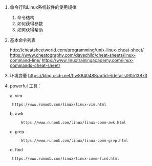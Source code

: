   
1. 命令行和Linux系统软件的使用规律
    1. 命令结构
    2. 如何获得参数
    3. 如何获得帮助

2. 基本命令列表
    
      http://cheatsheetworld.com/programming/unix-linux-cheat-sheet/
      https://www.cheatography.com/davechild/cheat-sheets/linux-command-line/
	https://www.linuxtrainingacademy.com/linux-commands-cheat-sheet/

3. 环境变量
	https://blog.csdn.net/flw8840488/article/details/90513873

4. powerful 工具：
    
    a. vim
     	
		https://www.runoob.com/linux/linux-vim.html
		
     b. awk
     
     		https://www.runoob.com/linux/linux-comm-awk.html
		
     c. grep
     
     		https://www.runoob.com/linux/linux-comm-grep.html
		
     d. find 

		https://www.runoob.com/linux/linux-comm-find.html

    
    
    

